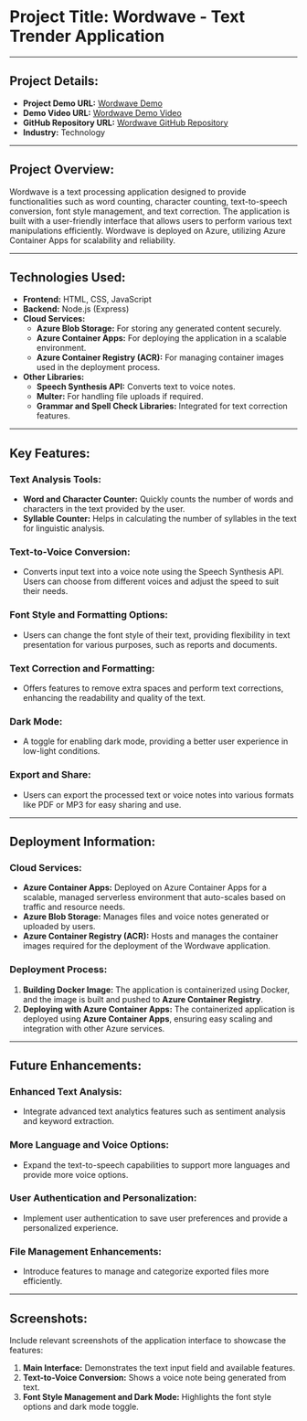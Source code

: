 # Project Title: Wordwave - Text Trender Application

---

## Project Details:
- **Project Demo URL:** [Wordwave Demo](https://wordwave.proudstone-87fbc107.centralindia.azurecontainerapps.io/)
- **Demo Video URL:** [Wordwave Demo Video](https://drive.google.com/file/d/14-Y9TDa_NExllcyRvRRCiDoO8Pcvryf9/view?usp=drive_link)
- **GitHub Repository URL:** [Wordwave GitHub Repository](https://github.com/swarupa911/wordly-wave)
- **Industry:** Technology

---

## Project Overview:
Wordwave is a text processing application designed to provide functionalities such as word counting, character counting, text-to-speech conversion, font style management, and text correction. The application is built with a user-friendly interface that allows users to perform various text manipulations efficiently. Wordwave is deployed on Azure, utilizing Azure Container Apps for scalability and reliability.

---

## Technologies Used:
- **Frontend:** HTML, CSS, JavaScript
- **Backend:** Node.js (Express)
- **Cloud Services:**
  - **Azure Blob Storage:** For storing any generated content securely.
  - **Azure Container Apps:** For deploying the application in a scalable environment.
  - **Azure Container Registry (ACR):** For managing container images used in the deployment process.
- **Other Libraries:**
  - **Speech Synthesis API:** Converts text to voice notes.
  - **Multer:** For handling file uploads if required.
  - **Grammar and Spell Check Libraries:** Integrated for text correction features.

---

## Key Features:

### **Text Analysis Tools:**
- **Word and Character Counter:** Quickly counts the number of words and characters in the text provided by the user.
- **Syllable Counter:** Helps in calculating the number of syllables in the text for linguistic analysis.

### **Text-to-Voice Conversion:**
- Converts input text into a voice note using the Speech Synthesis API. Users can choose from different voices and adjust the speed to suit their needs.

### **Font Style and Formatting Options:**
- Users can change the font style of their text, providing flexibility in text presentation for various purposes, such as reports and documents.

### **Text Correction and Formatting:**
- Offers features to remove extra spaces and perform text corrections, enhancing the readability and quality of the text.

### **Dark Mode:**
- A toggle for enabling dark mode, providing a better user experience in low-light conditions.

### **Export and Share:**
- Users can export the processed text or voice notes into various formats like PDF or MP3 for easy sharing and use.

---

## Deployment Information:

### **Cloud Services:**
- **Azure Container Apps:** Deployed on Azure Container Apps for a scalable, managed serverless environment that auto-scales based on traffic and resource needs.
- **Azure Blob Storage:** Manages files and voice notes generated or uploaded by users.
- **Azure Container Registry (ACR):** Hosts and manages the container images required for the deployment of the Wordwave application.

### **Deployment Process:**
1. **Building Docker Image:** The application is containerized using Docker, and the image is built and pushed to **Azure Container Registry**.
2. **Deploying with Azure Container Apps:** The containerized application is deployed using **Azure Container Apps**, ensuring easy scaling and integration with other Azure services.

---

## Future Enhancements:

### **Enhanced Text Analysis:**
- Integrate advanced text analytics features such as sentiment analysis and keyword extraction.

### **More Language and Voice Options:**
- Expand the text-to-speech capabilities to support more languages and provide more voice options.

### **User Authentication and Personalization:**
- Implement user authentication to save user preferences and provide a personalized experience.

### **File Management Enhancements:**
- Introduce features to manage and categorize exported files more efficiently.

---

## Screenshots:
Include relevant screenshots of the application interface to showcase the features:
1. **Main Interface:** Demonstrates the text input field and available features.
2. **Text-to-Voice Conversion:** Shows a voice note being generated from text.
3. **Font Style Management and Dark Mode:** Highlights the font style options and dark mode toggle.
